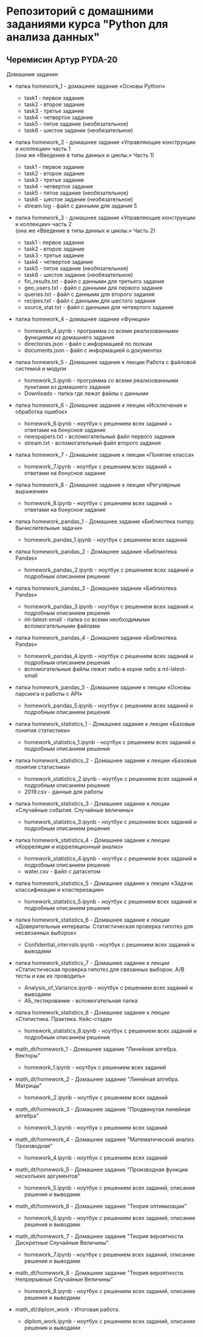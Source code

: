 # Репозиторий с домашними заданиями курса "Python для анализа данных"

## Черемисин Артур PYDA-20

Домашние задания:

* папка homework_1 - домашнее задание «Основы Python»
     * task1 - первое задание
     * task2 - второе задание
     * task3 - третье задание
     * task4 - четвертое задание
     * task5 - пятое задание (необязательное)
     * task6 - шестое задание (необязательное)

* папка homework_2 - домашнее задание «Управляющие конструкции и коллекции» часть 1  
(она же «Введение в типы данных и циклы.» Часть 1)
     * task1 - первое задание
     * task2 - второе задание
     * task3 - третье задание
     * task4 - четвертое задание
     * task5 - пятое задание (необязательное)
     * task6 - шестое задание (необязательное)
     * stream.log - файл с данными для задания 5
     
* папка homework_3 - домашнее задание «Управляющие конструкции и коллекции» часть 2  
(она же «Введение в типы данных и циклы.» Часть 2)
     * task1 - первое задание
     * task2 - второе задание
     * task3 - третье задание
     * task4 - четвертое задание
     * task5 - пятое задание (необязательное)
     * task6 - шестое задание (необязательное)
     * fin_results.txt - файл с данными для третьего задания
     * geo_users.txt - файл с данными для первого задания
     * queries.txt - файл с данными для второго задания
     * recipes.txt - файл с данными для шестого задания
     * source_stat.txt - файл с данными для четвертого задания
     
* папка homework_4 - домашнее задание «Функции» 
    * homework_4.ipynb - программа со всеми реализованными функциями из домашнего задания
    * directories.json - файл с информацией по полкам
    * documents.json - файл с информацией о документах
    
* папка homework_5 - Домашнее задание к лекции Работа с файловой системой и модули
    * homework_5.ipynb - программа со всеми реализованными пунктами из домашнего задания
    * Downloads - папка где лежат файлы с данными
    
* папка homework_6 - Домашнее задание к лекции «Исключения и обработка ошибок»
    * homework_6.ipynb - ноутбук с решением всех заданий + ответами на бонусное задание
    * newspapers.txt - вспомогательный файл первого задания
    * stream.txt - вспомогательный файл второго задания
    
* папка homework_7 - Домашнее задание к лекции «Понятие класса»
    * homework_7.ipynb - ноутбук с решением всех заданий + ответами на бонусное задание
    
* папка homework_8 - Домашнее задание к лекции «Регулярные выражения»
    * homework_8.ipynb - ноутбук с решением всех заданий + ответами на бонусное задание
    
* папка homework_pandas_1 - Домашнее задание «Библиотека numpy. Вычислительные задачи»
    * homework_pandas_1.ipynb - ноутбук с решением всех заданий
    
* папка homework_pandas_2 - Домашнее задание «Библиотека Pandas»
    * homework_pandas_2.ipynb - ноутбук с решением всех заданий и подробным описанием решения
    
* папка homework_pandas_3 - Домашнее задание «Библиотека Pandas»
    * homework_pandas_3.ipynb - ноутбук с решением всех заданий и подробным описанием решения
    * ml-latest-small - папка со всеми необходимыми вспомогательными файлами
    
* папка homework_pandas_4 - Домашнее задание «Библиотека Pandas»
    * homework_pandas_4.ipynb - ноутбук с решением всех заданий и подробным описанием решения
    * вспомогательные файлы лежат либо в корне либо в ml-latest-small
    
* папка homework_pandas_5 - Домашнее задание к лекции «Основы парсинга и работы с API»
    * homework_pandas_5.ipynb - ноутбук с решением всех заданий и подробным описанием решения
    
* папка homework_statistics_1 - Домашнее задание к лекции «Базовые понятия статистики»
    * homework_statistics_1.ipynb - ноутбук с решением всех заданий и подробным описанием решения

* папка homework_statistics_2 - Домашнее задание к лекции «Базовые понятия статистики»
    * homework_statistics_2.ipynb - ноутбук с решением всех заданий и подробным описанием решения
    * 2019.csv - данные для работы
    
* папка homework_statistics_3 - Домашнее задание к лекции «Случайные события. Случайные величины»
    * homework_statistics_3.ipynb - ноутбук с решением всех заданий и подробным описанием решения
    
* папка homework_statistics_4 - Домашнее задание к лекции «Корреляция и корреляционный анализ»
    * homework_statistics_4.ipynb - ноутбук с решением всех заданий и подробным описанием решения
    * water.csv - файл с датасетом
    
* папка homework_statistics_5 - Домашнее задание к лекции «Задачи классификации и кластеризации»
    * homework_statistics_5.ipynb - ноутбук с решением всех заданий и подробным описанием решения

* папка homework_statistics_6 - Домашнее задание к лекции «Доверительные интервалы. Статистическая проверка гипотез для несвязанных выборок»
    * Confidential_intervals.ipynb - ноутбук с решением всех заданий и выводами
    
* папка homework_statistics_7 - Домашнее задание к лекции «Статистическая проверка гипотез для связанных выборок. A/B тесты и как их проводить»
    * Analysis_of_Variance.ipynb - ноутбук с решением всех заданий и выводами
    * АБ_тестирование - вспомогательная папка
    
* папка homework_statistics_8 - Домашнее задание к лекции «Статистика. Практика. Кейс-стади»
    * homework_statistics_8.ipynb - ноутбук с решением всех заданий и подробным описанием решения

* math_dt/homework_1 - Домашнее задание "Линейная алгебра. Векторы"
    * homework_1.ipynb - ноутбук с решением всех заданий
    
* math_dt/homework_2 - Домашнее задание "Линейная алгебра. Матрицы"
    * homework_2.ipynb - ноутбук с решением всех заданий
    
* math_dt/homework_3 - Домашнее задание "Продвинутая линейная алгебра"
    * homework_3.ipynb - ноутбук с решением всех заданий

* math_dt/homework_4 - Домашнее задание "Математический анализ. Производная"
    * homework_4.ipynb - ноутбук с решением всех заданий
    
* math_dt/homework_5 - Домашнее задание "Производная функции нескольких аргументов"
    * homework_5.ipynb - ноутбук с решением всех заданий, описание решения и выводами

* math_dt/homework_6 - Домашнее задание "Теория оптимизации"
    * homework_6.ipynb - ноутбук с решением всех заданий, описание решения и выводами
    
* math_dt/homework_7 - Домашнее задание "Теория вероятности. Дискретные Случайные Величины"
    * homework_7.ipynb - ноутбук с решением всех заданий, описание решения и выводами
    
* math_dt/homework_8 - Домашнее задание "Теория вероятности. Непрерывные Случайные Величины"
    * homework_8.ipynb - ноутбук с решением всех заданий, описание решения и выводами

* math_dt/diplom_work - Итоговая работа.
    * diplom_work.ipynb - ноутбук с решением всех заданий, описание решения и выводами